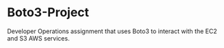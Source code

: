 # Boto3-Project
Developer Operations assignment that uses Boto3 to interact with the EC2 and S3 AWS services.
